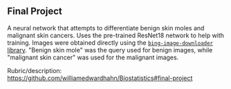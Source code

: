 ## Final Project
A neural network that attempts to differentiate benign skin moles and malignant skin cancers. Uses the pre-trained ResNet18 network to help with training.
Images were obtained directly using the [`bing-image-downloader` library](https://pypi.org/project/bing-image-downloader/). "Benign skin mole" was the query used for benign images, while "malignant skin cancer" was used for the malignant images.

Rubric/description: https://github.com/williamedwardhahn/Biostatistics#final-project
